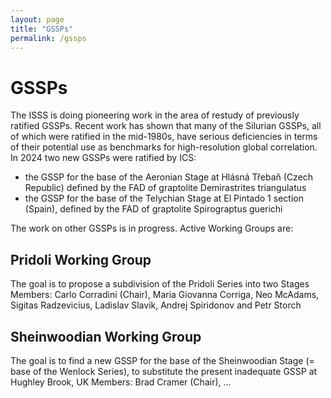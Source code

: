 ```yaml
---
layout: page
title: "GSSPs"
permalink: /gssps
---
```

# GSSPs

The ISSS is doing pioneering work in the area of restudy of previously ratified GSSPs. Recent work has shown that many of the Silurian GSSPs, all of which were ratified in the mid-1980s, have serious deficiencies in terms of their potential use as benchmarks for high-resolution global correlation. 
In 2024 two new GSSPs were ratified by ICS:
- the GSSP for the base of the Aeronian Stage at Hlásná Třebaň (Czech Republic) defined by the FAD of graptolite Demirastrites triangulatus
- the GSSP for the base of the Telychian Stage at El Pintado 1 section (Spain), defined by the FAD of graptolite Spirograptus guerichi

The work on other GSSPs is in progress. Active Working Groups are:

## Pridoli Working Group

The goal is to propose a subdivision of the Pridoli Series into two Stages
Members: Carlo Corradini (Chair), Maria Giovanna Corriga, Neo McAdams, Sigitas Radzevicius, Ladislav Slavik, Andrej Spiridonov and Petr Storch
 

##  Sheinwoodian Working Group
The goal is to find a new GSSP for the base of the Sheinwoodian Stage (= base of the Wenlock Series), to substitute the present inadequate GSSP at Hughley Brook, UK
Members: Brad Cramer (Chair), …


